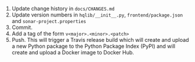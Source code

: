 1. Update change history in `docs/CHANGES.md`
1. Update version numbers in `hqlib/__init__.py`, `frontend/package.json` and  `sonar-project.properties`
1. Commit.
1. Add a tag of the form `v<major>.<minor>.<patch>`
1. Push. This will trigger a Travis release build which will create and upload a new Python package to 
   the Python Package Index (PyPI) and will create and upload a Docker image to Docker Hub.
